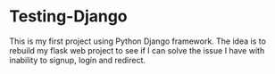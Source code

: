 # Testing-Django
This is my first project using Python Django framework. The idea is to rebuild my flask web project to see if I can solve the issue I have with inability to signup, login and redirect.
